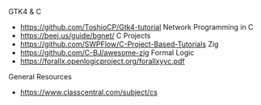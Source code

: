 GTK4 & C
- https://github.com/ToshioCP/Gtk4-tutorial
Network Programming in C
- https://beej.us/guide/bgnet/
C Projects
- https://github.com/SWPFlow/C-Project-Based-Tutorials
Zig
- https://github.com/C-BJ/awesome-zig
Formal Logic
- https://forallx.openlogicproject.org/forallxyyc.pdf
  
General Resources
- https://www.classcentral.com/subject/cs